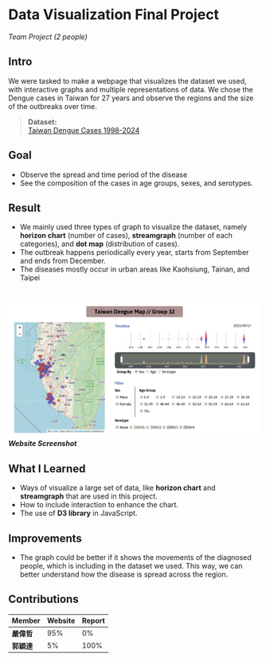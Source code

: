 # Data Visualization Final Project
*Team Project (2 people)*
## Intro
We were tasked to make a webpage that visualizes the dataset we used, with interactive graphs and multiple representations of data. We chose the Dengue cases in Taiwan for 27 years and observe the regions and the size of the outbreaks over time.

>**Dataset:**  
[Taiwan Dengue Cases 1998-2024](https://www.kaggle.com/datasets/taweilo/taiwan-dengue-daily-confirmed-cases-1998-2024)  

## Goal
- Observe the spread and time period of the disease
- See the composition of the cases in age groups, sexes, and serotypes.

## Result
- We mainly used three types of graph to visualize the dataset, namely **horizon chart** (number of cases), **streamgraph** (number of each categories), and **dot map** (distribution of cases).
- The outbreak happens periodically every year, starts from September and ends from December.
- The diseases mostly occur in urban areas like Kaohsiung, Tainan, and Taipei  
<br>

![dengue-website](../img/vis-website.png)
***Website Screenshot***

## What I Learned
- Ways of visualize a large set of data, like **horizon chart** and **streamgraph** that are used in this project.
- How to include interaction to enhance the chart.
- The use of **D3 library** in JavaScript.

## Improvements
- The graph could be better if it shows the movements of the diagnosed people, which is including in the dataset we used. This way, we can better understand how the disease is spread across the region.

## Contributions
| Member    | Website | Report |
| ------    | ------- | -----  |
| **嚴偉哲** | 95%     | 0%     |
| **郭穎達** | 5%      | 100%   |